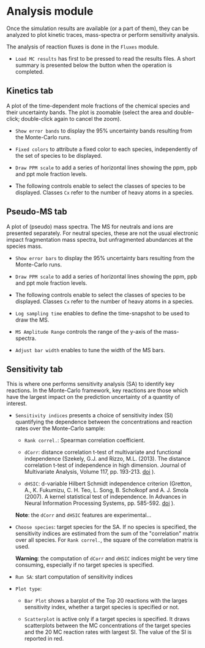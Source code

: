 # __Analysis__ module

Once the simulation results are available (or a part of them),
they can be analyzed to plot kinetic traces, mass-spectra or
perform sensitivity analysis. 

The analysis of reaction fluxes is done in the `Fluxes` module.

* `Load MC results` has first to be pressed to read the results files.
A short summary is presented below the button when the operation 
is completed.

## __Kinetics__ tab 

A plot of the time-dependent mole fractions 
of the chemical species and their uncertainty bands.
The plot is zoomable (select the area and double-click; 
double-click again to cancel the zoom).

* `Show error bands` to display the 95% uncertainty bands
resulting from the Monte-Carlo runs.
    
* `Fixed colors` to attribute a fixed color to each species,
independently of the set of species to be displayed.
    
* `Draw PPM scale` to add a series of horizontal lines showing 
the ppm, ppb and ppt mole fraction levels.
    
* The following controls enable to select the classes of
species to be displayed. Classes `Cx` refer to the number
of heavy atoms in a species.
    
## __Pseudo-MS__ tab

A plot of (pseudo) mass spectra. 
The MS for neutrals and ions are presented separately.
For neutral species, these are not the usual electronic impact
fragmentation mass spectra, but unfragmented abundances at the
species mass.

* `Show error bars` to display the 95% uncertainty bars
resulting from the Monte-Carlo runs.
    
* `Draw PPM scale` to add a series of horizontal lines showing 
the ppm, ppb and ppt mole fraction levels.

* The following controls enable to select the classes of
species to be displayed. Classes `Cx` refer to the number
of heavy atoms in a species.
    
* `Log sampling time` enables to define the time-snapshot
to be used to draw the MS.
    
* `MS Amplitude Range` controls the range of the y-axis 
of the mass-spectra.
    
* `Adjust bar width` enables to tune the width of the MS bars.
    
## __Sensitivity__ tab

This is where one performs sensitivity analysis (SA)
to identify key reactions. In the Monte-Carlo framework, key reactions
are those which have the largest impact on the prediction uncertainty
of a quantity of interest.

* `Sensitivity indices` presents a choice of  sensitivity index (SI)
quantifying the dependence between the concentrations and reaction 
rates over the Monte-Carlo sample:

    - `Rank correl.`: Spearman correlation coefficient.
     
    - `dCorr`: distance correlation t-test of multivariate 
    and functional independence (Szekely, G.J. and Rizzo, M.L. (2013). 
    The distance correlation t-test of independence in high dimension. 
    Journal of Multivariate Analysis, Volume 117, pp. 193-213.
    [doi](https://doi.org/10.1016/j.jmva.2013.02.012) ).
    
    - `dHSIC`: d-variable Hilbert Schmidt independence criterion 
    (Gretton, A., K. Fukumizu, C. H. Teo, L. Song, B. Scholkopf 
    and A. J. Smola (2007). A kernel statistical test of independence. 
    In Advances in Neural Information Processing Systems, pp. 585-592.
    [doi](https://dl.acm.org/doi/10.5555/2981562.2981636) ).
    
    __Note__: the `dCorr` and `dHSIC` features are experimental...
    
* `Choose species`: target species for the SA. 
If no species is specified, the sensitivity indices are estimated 
from the sum of the "correlation" matrix over all species. 
For `Rank correl.`, the square of the correlation matrix is used.

    __Warning__: the computation of `dCorr` and `dHSIC` indices might be very
    time consuming, especially if no target species is specified.

* `Run SA`: start computation of sensitivity indices
    
* `Plot type`: 
    
    - `Bar Plot` shows a barplot of the Top 20 reactions 
    with the larges sensitivity index, whether a target species
    is specified or not.
    
    - `Scatterplot` is active only if a target species is specified.
    It draws scatterplots between the MC concentrations of the
    target species and the 20 MC reaction rates with largest SI. 
    The value of the SI is reported in red.
    
    
